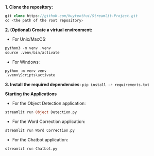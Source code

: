 **1. Clone the repository:**
```php
git clone https://github.com/huyteothui/Streamlit-Project.git
cd <the path of the root repository>
```
**2. (Optional) Create a virtual environment:**
* For Unix/MacOS:
```php
python3 -m venv .venv
source .venv/bin/activate
```
* For Windows:
```php
python -m venv venv
.\venv\Scripts\activate
```
**3. Install the required dependencies:**
`pip install -r requirements.txt`

**Starting the Applications**
* For the Object Detection application:
```php
streamlit run Object Detection.py
```
* For the Word Correction application:
```php
streamlit run Word Correction.py
```
* For the Chatbot application:
```php
streamlit run Chatbot.py
```
